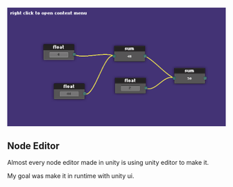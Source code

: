 ![node editor](./node.png)
## Node Editor
Almost every node editor made in unity is using unity editor to make it.

My goal was make it in runtime with unity ui.
